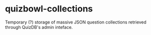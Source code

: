 # quizbowl-collections
Temporary (?) storage of massive JSON question collections retrieved through QuizDB's admin inteface.
